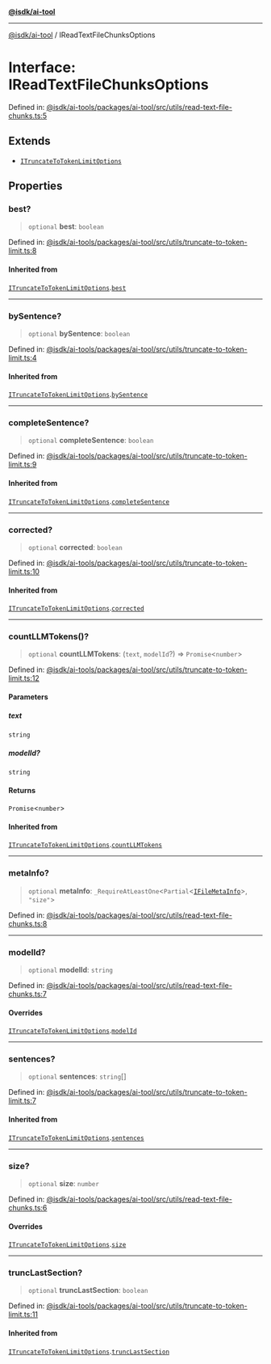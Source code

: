 [**@isdk/ai-tool**](../README.md)

***

[@isdk/ai-tool](../globals.md) / IReadTextFileChunksOptions

# Interface: IReadTextFileChunksOptions

Defined in: [@isdk/ai-tools/packages/ai-tool/src/utils/read-text-file-chunks.ts:5](https://github.com/isdk/ai-tool.js/blob/4ebf370aaec9c78535cb40ffc19656d7bddcb145/src/utils/read-text-file-chunks.ts#L5)

## Extends

- [`ITruncateToTokenLimitOptions`](ITruncateToTokenLimitOptions.md)

## Properties

### best?

> `optional` **best**: `boolean`

Defined in: [@isdk/ai-tools/packages/ai-tool/src/utils/truncate-to-token-limit.ts:8](https://github.com/isdk/ai-tool.js/blob/4ebf370aaec9c78535cb40ffc19656d7bddcb145/src/utils/truncate-to-token-limit.ts#L8)

#### Inherited from

[`ITruncateToTokenLimitOptions`](ITruncateToTokenLimitOptions.md).[`best`](ITruncateToTokenLimitOptions.md#best)

***

### bySentence?

> `optional` **bySentence**: `boolean`

Defined in: [@isdk/ai-tools/packages/ai-tool/src/utils/truncate-to-token-limit.ts:4](https://github.com/isdk/ai-tool.js/blob/4ebf370aaec9c78535cb40ffc19656d7bddcb145/src/utils/truncate-to-token-limit.ts#L4)

#### Inherited from

[`ITruncateToTokenLimitOptions`](ITruncateToTokenLimitOptions.md).[`bySentence`](ITruncateToTokenLimitOptions.md#bysentence)

***

### completeSentence?

> `optional` **completeSentence**: `boolean`

Defined in: [@isdk/ai-tools/packages/ai-tool/src/utils/truncate-to-token-limit.ts:9](https://github.com/isdk/ai-tool.js/blob/4ebf370aaec9c78535cb40ffc19656d7bddcb145/src/utils/truncate-to-token-limit.ts#L9)

#### Inherited from

[`ITruncateToTokenLimitOptions`](ITruncateToTokenLimitOptions.md).[`completeSentence`](ITruncateToTokenLimitOptions.md#completesentence)

***

### corrected?

> `optional` **corrected**: `boolean`

Defined in: [@isdk/ai-tools/packages/ai-tool/src/utils/truncate-to-token-limit.ts:10](https://github.com/isdk/ai-tool.js/blob/4ebf370aaec9c78535cb40ffc19656d7bddcb145/src/utils/truncate-to-token-limit.ts#L10)

#### Inherited from

[`ITruncateToTokenLimitOptions`](ITruncateToTokenLimitOptions.md).[`corrected`](ITruncateToTokenLimitOptions.md#corrected)

***

### countLLMTokens()?

> `optional` **countLLMTokens**: (`text`, `modelId`?) => `Promise`\<`number`\>

Defined in: [@isdk/ai-tools/packages/ai-tool/src/utils/truncate-to-token-limit.ts:12](https://github.com/isdk/ai-tool.js/blob/4ebf370aaec9c78535cb40ffc19656d7bddcb145/src/utils/truncate-to-token-limit.ts#L12)

#### Parameters

##### text

`string`

##### modelId?

`string`

#### Returns

`Promise`\<`number`\>

#### Inherited from

[`ITruncateToTokenLimitOptions`](ITruncateToTokenLimitOptions.md).[`countLLMTokens`](ITruncateToTokenLimitOptions.md#countllmtokens)

***

### metaInfo?

> `optional` **metaInfo**: `_RequireAtLeastOne`\<`Partial`\<[`IFileMetaInfo`](IFileMetaInfo.md)\>, `"size"`\>

Defined in: [@isdk/ai-tools/packages/ai-tool/src/utils/read-text-file-chunks.ts:8](https://github.com/isdk/ai-tool.js/blob/4ebf370aaec9c78535cb40ffc19656d7bddcb145/src/utils/read-text-file-chunks.ts#L8)

***

### modelId?

> `optional` **modelId**: `string`

Defined in: [@isdk/ai-tools/packages/ai-tool/src/utils/read-text-file-chunks.ts:7](https://github.com/isdk/ai-tool.js/blob/4ebf370aaec9c78535cb40ffc19656d7bddcb145/src/utils/read-text-file-chunks.ts#L7)

#### Overrides

[`ITruncateToTokenLimitOptions`](ITruncateToTokenLimitOptions.md).[`modelId`](ITruncateToTokenLimitOptions.md#modelid-2)

***

### sentences?

> `optional` **sentences**: `string`[]

Defined in: [@isdk/ai-tools/packages/ai-tool/src/utils/truncate-to-token-limit.ts:7](https://github.com/isdk/ai-tool.js/blob/4ebf370aaec9c78535cb40ffc19656d7bddcb145/src/utils/truncate-to-token-limit.ts#L7)

#### Inherited from

[`ITruncateToTokenLimitOptions`](ITruncateToTokenLimitOptions.md).[`sentences`](ITruncateToTokenLimitOptions.md#sentences)

***

### size?

> `optional` **size**: `number`

Defined in: [@isdk/ai-tools/packages/ai-tool/src/utils/read-text-file-chunks.ts:6](https://github.com/isdk/ai-tool.js/blob/4ebf370aaec9c78535cb40ffc19656d7bddcb145/src/utils/read-text-file-chunks.ts#L6)

#### Overrides

[`ITruncateToTokenLimitOptions`](ITruncateToTokenLimitOptions.md).[`size`](ITruncateToTokenLimitOptions.md#size)

***

### truncLastSection?

> `optional` **truncLastSection**: `boolean`

Defined in: [@isdk/ai-tools/packages/ai-tool/src/utils/truncate-to-token-limit.ts:11](https://github.com/isdk/ai-tool.js/blob/4ebf370aaec9c78535cb40ffc19656d7bddcb145/src/utils/truncate-to-token-limit.ts#L11)

#### Inherited from

[`ITruncateToTokenLimitOptions`](ITruncateToTokenLimitOptions.md).[`truncLastSection`](ITruncateToTokenLimitOptions.md#trunclastsection)
